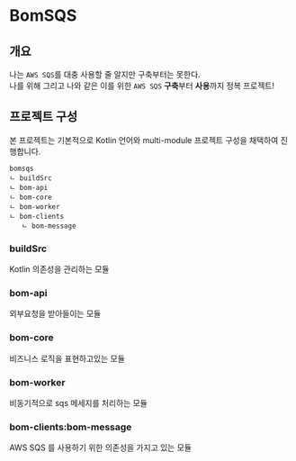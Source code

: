 # BomSQS

## 개요
나는 `AWS SQS`를 대충 사용할 줄 알지만 구축부터는 못한다.  
나를 위해 그리고 나와 같은 이를 위한 `AWS SQS` **구축**부터 **사용**까지 정복 프로젝트!

## 프로젝트 구성
본 프로젝트는 기본적으로 Kotlin 언어와 multi-module 프로젝트 구성을 채택하여 진행합니다.
```
bomsqs
ㄴ buildSrc
ㄴ bom-api
ㄴ bom-core
ㄴ bom-worker
ㄴ bom-clients
   ㄴ bom-message
```
### buildSrc
Kotlin 의존성을 관리하는 모듈 

### bom-api
외부요청을 받아들이는 모듈

### bom-core
비즈니스 로직을 표현하고있는 모듈

### bom-worker
비동기적으로 sqs 메세지를 처리하는 모듈

### bom-clients:bom-message
AWS SQS 를 사용하기 위한 의존성을 가지고 있는 모듈
